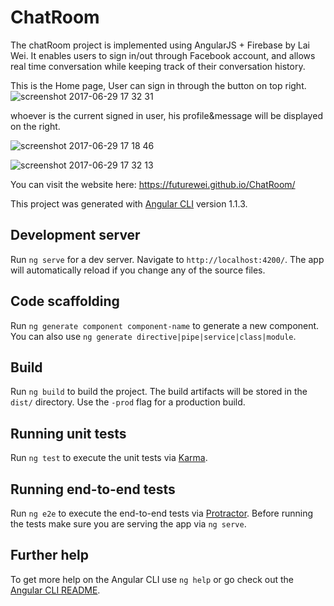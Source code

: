 # ChatRoom

The chatRoom project is implemented using AngularJS + Firebase by Lai Wei. It enables users to sign in/out through Facebook account, and allows real time conversation while keeping track of their conversation history.


This is the Home page, User can sign in through the button on top right.
![screenshot 2017-06-29 17 32 31](https://user-images.githubusercontent.com/13871858/27718775-f8f4bef6-5d02-11e7-8a33-a51e373e59a1.png)


whoever is the current signed in user, his profile&message will be displayed on the right.

![screenshot 2017-06-29 17 18 46](https://user-images.githubusercontent.com/13871858/27718795-0e9ae7d0-5d03-11e7-87cf-6bc6a77819e3.png)

![screenshot 2017-06-29 17 32 13](https://user-images.githubusercontent.com/13871858/27718800-1c749252-5d03-11e7-934d-d9887aed0563.png)



You can visit the website here:  https://futurewei.github.io/ChatRoom/












This project was generated with [Angular CLI](https://github.com/angular/angular-cli) version 1.1.3.

## Development server

Run `ng serve` for a dev server. Navigate to `http://localhost:4200/`. The app will automatically reload if you change any of the source files.

## Code scaffolding

Run `ng generate component component-name` to generate a new component. You can also use `ng generate directive|pipe|service|class|module`.

## Build

Run `ng build` to build the project. The build artifacts will be stored in the `dist/` directory. Use the `-prod` flag for a production build.

## Running unit tests

Run `ng test` to execute the unit tests via [Karma](https://karma-runner.github.io).

## Running end-to-end tests

Run `ng e2e` to execute the end-to-end tests via [Protractor](http://www.protractortest.org/).
Before running the tests make sure you are serving the app via `ng serve`.

## Further help

To get more help on the Angular CLI use `ng help` or go check out the [Angular CLI README](https://github.com/angular/angular-cli/blob/master/README.md).
